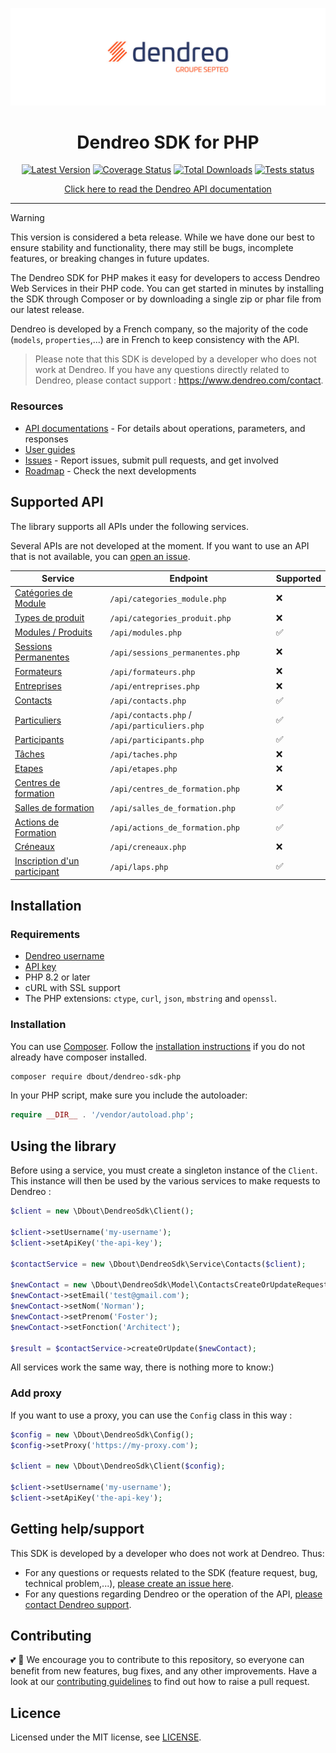 ![Logo Dendreo](logo-dendreo.jpg)

<h1 align="center">Dendreo SDK for PHP</h1>

<div align="center">
    <p>
        <a href="https://github.com/dimitriBouteille/dendreo-sdk-php"><img alt="Latest Version" src="https://img.shields.io/github/v/release/dimitriBouteille/dendreo-sdk-php"></a>
        <a href="https://sonarcloud.io/summary/new_code?id=dimitriBouteille_dendreo-sdk-php"><img alt="Coverage Status" src="https://sonarcloud.io/api/project_badges/measure?project=dimitriBouteille_dendreo-sdk-php&metric=coverage"></a>
        <a href="https://packagist.org/packages/dbout/dendreo-sdk-php"><img alt="Total Downloads" src="https://img.shields.io/packagist/dt/dbout/dendreo-sdk-php"></a>
        <a href="https://github.com/dimitriBouteille/dendreo-sdk-php/actions/workflows/tests.yml"><img alt="Tests status" src="https://img.shields.io/github/actions/workflow/status/dimitriBouteille/dendreo-sdk-php/tests.yml?label=tests"></a>
    </p>
    <p>
        <a href="https://developers.dendreo.com" target="_blank">
            Click here to read the Dendreo API documentation
        </a> 
    </p>
</div>

---

> [!WARNING] 
> This version is considered a beta release. While we have done our best to ensure stability and functionality, there may still be bugs, incomplete features, or breaking changes in future updates.

The Dendreo SDK for PHP makes it easy for developers to access Dendreo Web Services in their PHP code. You can get started in minutes by installing the SDK through Composer or by downloading a single zip or phar file from our latest release.

Dendreo is developed by a French company, so the majority of the code (`models`, `properties`,...) are in French to keep consistency with the API.

> Please note that this SDK is developed by a developer who does not work at Dendreo. If you have any questions directly related to Dendreo, please contact support : https://www.dendreo.com/contact.

### Resources

- [API documentations](https://developers.dendreo.com/) - For details about operations, parameters, and responses
- [User guides](https://doc.dendreo.com/)
- [Issues](https://github.com/dimitriBouteille/dendreo-sdk-php/issues) - Report issues, submit pull requests, and get involved
- [Roadmap](https://portail.dendreo.com/roadmap) - Check the next developments

## Supported API

The library supports all APIs under the following services. 

Several APIs are not developed at the moment. If you want to use an API that is not available, you can [open an issue](https://github.com/dimitriBouteille/dendreo-sdk-php/issues/new/choose).

| Service                                                                                         | Endpoint                                      | Supported |
|-------------------------------------------------------------------------------------------------|-----------------------------------------------|-----------|
| [Catégories de Module](https://developers.dendreo.com/#categories-de-module)                    | `/api/categories_module.php`                  | ❌         |
| [Types de produit](https://developers.dendreo.com/#types-de-produit)                            | `/api/categories_produit.php`                 | ❌         | 
| [Modules / Produits](https://developers.dendreo.com/#particuliers)                              | `/api/modules.php`                            | ✅         |
| [Sessions Permanentes](https://developers.dendreo.com/#sessions-permanentes)                    | `/api/sessions_permanentes.php`               | ❌         | 
| [Formateurs](https://developers.dendreo.com/#formateurs)                                        | `/api/formateurs.php`                         | ❌         | 
| [Entreprises](https://developers.dendreo.com/#entreprises)                                      | `/api/entreprises.php`                        | ❌         | 
| [Contacts](https://developers.dendreo.com/#contacts)                                            | `/api/contacts.php`                           | ✅         |
| [Particuliers](https://developers.dendreo.com/#particuliers)                                    | `/api/contacts.php` / `/api/particuliers.php` | ✅         | 
| [Participants](https://developers.dendreo.com/#participants)                                    | `/api/participants.php`                       | ✅         |
| [Tâches](https://developers.dendreo.com/#taches)                                                | `/api/taches.php`                             | ❌         | 
| [Etapes](https://developers.dendreo.com/#etapes)                                                | `/api/etapes.php`                             | ❌         | 
| [Centres de formation](https://developers.dendreo.com/#centres-de-formation)                    | `/api/centres_de_formation.php`               | ❌         |
| [Salles de formation](https://developers.dendreo.com/#salles-de-formation)                      | `/api/salles_de_formation.php`                | ✅         |
| [Actions de Formation](https://developers.dendreo.com/#actions-de-formation)                    | `/api/actions_de_formation.php`               | ✅         |
| [Créneaux](https://developers.dendreo.com/#creneaux)                                            | `/api/creneaux.php`                           | ❌         |
| [Inscription d'un participant](https://developers.dendreo.com/#inscription-d-39-un-participant) | `/api/laps.php`                               | ✅         |

## Installation

### Requirements

- [Dendreo username](https://developers.dendreo.com/#fonctionnement-general)
- [API key](https://pro.dendreo.com/redirect/api)
- PHP 8.2 or later
- cURL with SSL support
- The PHP extensions: `ctype`, `curl`, `json`, `mbstring` and `openssl`.

### Installation

You can use [Composer](https://getcomposer.org/). Follow the [installation instructions](https://getcomposer.org/doc/00-intro.md) if you do not already have composer installed.

~~~bash
composer require dbout/dendreo-sdk-php
~~~

In your PHP script, make sure you include the autoloader:

~~~php
require __DIR__ . '/vendor/autoload.php';
~~~

## Using the library

Before using a service, you must create a singleton instance of the `Client`. This instance will then be used by the various services to make requests to Dendreo :

```php
$client = new \Dbout\DendreoSdk\Client();

$client->setUsername('my-username');
$client->setApiKey('the-api-key');

$contactService = new \Dbout\DendreoSdk\Service\Contacts($client);

$newContact = new \Dbout\DendreoSdk\Model\ContactsCreateOrUpdateRequest();
$newContact->setEmail('test@gmail.com');
$newContact->setNom('Norman');
$newContact->setPrenom('Foster');
$newContact->setFonction('Architect');

$result = $contactService->createOrUpdate($newContact);
```

All services work the same way, there is nothing more to know:)

### Add proxy

If you want to use a proxy, you can use the `Config` class in this way :

```php
$config = new \Dbout\DendreoSdk\Config();
$config->setProxy('https://my-proxy.com');

$client = new \Dbout\DendreoSdk\Client($config);

$client->setUsername('my-username');
$client->setApiKey('the-api-key');
```

## Getting help/support

This SDK is developed by a developer who does not work at Dendreo. Thus:

- For any questions or requests related to the SDK (feature request, bug, technical problem,...), [please create an issue here](https://github.com/dimitriBouteille/dendreo-sdk-php/issues/new/choose).
- For any questions regarding Dendreo or the operation of the API, [please contact Dendreo support](https://www.dendreo.com/contact).

## Contributing

💕 🦄 We encourage you to contribute to this repository, so everyone can benefit from new features, bug fixes, and any other improvements. Have a look at our [contributing guidelines](CONTRIBUTING.md) to find out how to raise a pull request.

## Licence

Licensed under the MIT license, see [LICENSE](LICENSE).